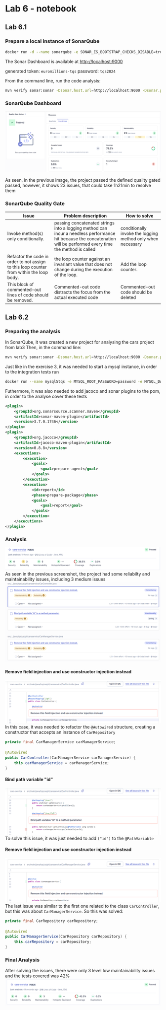 # Lab 6 - notebook

## Lab 6.1

### Prepare a local instance of SonarQube
```bash
docker run -d --name sonarqube -e SONAR_ES_BOOTSTRAP_CHECKS_DISABLE=true -p 9000:9000 sonarqube:latest
```

The Sonar Dashboard is available at [http://localhost:9000](http://localhost:9000)

generated token: `euromillions-tqs`
password: `tqs2024`

From the command line, run the code analysis:
```bash
mvn verify sonar:sonar -Dsonar.host.url=http://localhost:9000 -Dsonar.projectKey=euromillions-tqs -Dsonar.login=admin -Dsonar.password=tqs2024
```

### SonarQube Dashboard
![SonarQube dashboard](analysis/sonarDashboard.png)

As seen, in the previous image, the project passed the defined quality gated passed, however, it shows 23 issues, that could take 1h21min to resolve them


### SonarQube Quality Gate
| Issue | Problem description | How to solve |
| ----- | ------------------- | ------------ |
| Invoke method(s) only conditionally. | passing concatenated strings into a logging method can incur a needless performance hit because the concatenation will be performed every time the method is called  | conditionally invoke the logging method only when necessary |
| Refactor the code in order to not assign to this loop counter from within the loop body. | the loop counter against an invariant value that does not change during the execution of the loop. | Add the loop counter.
| This block of commented-out lines of code should be removed. | Commented-out code distracts the focus from the actual executed code | Commented-out code should be deleted


## Lab 6.2

### Preparing the analysis
In SonarQube, it was created a new project for analysing the cars project from lab3
Then, in the command line:
```bash
mvn verify sonar:sonar -Dsonar.host.url=http://localhost:9000 -Dsonar.projectKey=cars-service -Dsonar.login=admin -Dsonar.password=tqs2024
```

Just like in the exercise 3, it was needed to start a mysql instance, in order to the integration tests run
```bash
docker run --name mysql5tqs -e MYSQL_ROOT_PASSWORD=password -e MYSQL_DATABASE=tqsdemo -e MYSQL_USER=demo -e MYSQL_PASSWORD=demo -p 33060:3306 -d mysql/mysql-server:5.7
```

Futhermore, it was also needed to add jacoco and sonar plugins to the pom, in order to the analyse cover these tests
```xml
<plugin>
    <groupId>org.sonarsource.scanner.maven</groupId>
    <artifactId>sonar-maven-plugin</artifactId>
    <version>3.7.0.1746</version>
</plugin>
<plugin>
    <groupId>org.jacoco</groupId>
    <artifactId>jacoco-maven-plugin</artifactId>
    <version>0.8.8</version>
    <executions>
        <execution>
            <goals>
                <goal>prepare-agent</goal>
            </goals>
        </execution>
        <execution>
            <id>report</id>
            <phase>prepare-package</phase>
            <goals>
                <goal>report</goal>
            </goals>
        </execution>
    </executions>
</plugin>
```

### Analysis
![SonarQube dashboard](analysis/sonarDashboard2.png)
As seen in the previous screenshot, the project had some reliabilty and maintainability issues, including 3 medium issues
![Severity Issues](analysis/carsIssues.png)

#### Remove field injection and use constructor injection instead
![Issue](analysis/issue1.png)
In this case, it was needed to refactor the `@Autowired` structure, creating a constructor that accepts an instance of `CarRepository`
```java
private final CarManagerService carManagerService;

@Autowired
public CarController(CarManagerService carManagerService) {
    this.carManagerService = carManagerService;
}
```

#### Bind path variable "id"
![Issue](analysis/issue2.png)
To solve this issue, it was just needed to add `("id")` to the `@PathVariable`

#### Remove field injection and use constructor injection instead
![Issue](analysis/issue3.png)
The last issue was similar to the first one related to the class `CarController`, but this was about `CarManagerService`. So this was solved:
```java
private final CarRepository carRepository;

@Autowired
public CarManagerService(CarRepository carRepository) {
    this.carRepository = carRepository;
}
```

### Final Analysis
After solving the issues, there were only 3 level low maintainability issues and the tests covered was 42%
![Final Analysis](analysis/finalAnalysis.png)

